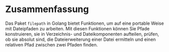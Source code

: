 # Zusammenfassung

Das Paket `filepath` in Golang bietet Funktionen, um auf eine portable Weise mit Dateipfaden zu arbeiten. Mit diesen Funktionen können Sie Pfade konstruieren, sie in Verzeichnis- und Dateikomponenten aufteilen, prüfen, ob sie absolut sind, die Dateierweiterung einer Datei ermitteln und einen relativen Pfad zwischen zwei Pfaden finden.
